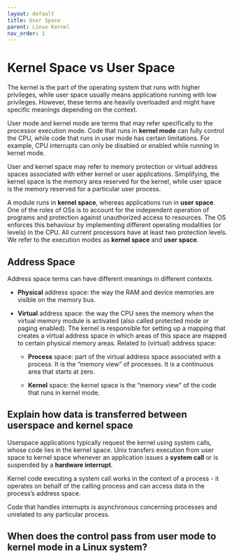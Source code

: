 ```yaml
---
layout: default
title: User Space
parent: Linux Kernel
nav_order: 1
---
```


# Kernel Space vs User Space

The kernel is the part of the operating system that runs with higher privileges, while user space usually means applications running with low privileges. However, these terms are heavily overloaded and might have specific meanings depending on the context.

User mode and kernel mode are terms that may refer specifically to the processor execution mode. Code that runs in **kernel mode** can fully control the CPU, while code that runs in user mode has certain limitations. For example, CPU interrupts can only be disabled or enabled while running in kernel mode.

User and kernel space may refer to memory protection or virtual address spaces associated with either kernel or user applications. Simplifying, the kernel space is the memory area reserved for the kernel, while user space is the memory reserved for a particular user process. 

A module runs in **kernel space**, whereas applications run in **user space**. One of the roles of OSs is to account for the independent operation of programs and protection against unauthorized access to resources. The OS enforces this behaviour by implementing different operating modalities (or levels) in the CPU. All current processors have at least two protection levels. We refer to the execution modes as **kernel space** and **user space**.

## Address Space

Address space terms can have different meanings in different contexts.

* **Physical** address space: the way the RAM and device memories are visible on the memory bus.

* **Virtual** address space: the way the CPU sees the memory when the virtual memory module is activated (also called protected mode or paging enabled). The kernel is responsible for setting up a mapping that creates a virtual address space in which areas of this space are mapped to certain physical memory areas. Related to (virtual) address space:

    * **Process** space: part of the virtual address space associated with a process. It is the “memory view” of processes. It is a continuous area that starts at zero.

    * **Kernel** space: the kernel space is the “memory view” of the code that runs in kernel mode.

## Explain how data is transferred between userspace and kernel space

Userspace applications typically request the kernel using system calls, whose code lies in the kernel space. Unix transfers execution from user space to kernel space whenever an application issues a **system call** or is suspended by a **hardware interrupt**.

Kernel code executing a system call works in the context of a process - it operates on behalf of the calling process and can access data in the process’s address space.

Code that handles interrupts is asynchronous concerning processes and unrelated to any particular process.

## When does the control pass from user mode to kernel mode in a Linux system?
